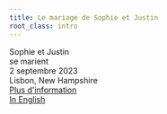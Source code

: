 ```yaml
---
title: Le mariage de Sophie et Justin
root_class: intro
---
```


<div>Sophie et Justin<br/>se marient</div>
<div>2 septembre 2023</div>
<div>Lisbon, New Hampshire</div>
<div><a href="/fr/info.html">Plus d'information</a></div>
<div><a href="/index.html">In English</a></div>
